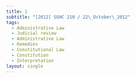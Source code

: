 ```yaml
---
title: 1
subtitle: "[2012] SGHC 210 / 22\_October\_2012"
tags:
  - Administrative Law
  - Judicial review
  - Administrative Law
  - Remedies
  - Constitutional Law
  - Constitution
  - Interpretation
layout: single
---
```


